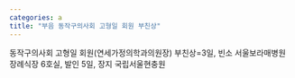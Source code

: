 ```yaml
---
categories: a
title: "부음 동작구의사회 고형일 회원 부친상"
---
```

동작구의사회 고형일 회원(연세가정의학과의원장) 부친상=3일, 빈소 서울보라매병원 장례식장 6호실, 발인 5일, 장지 국립서울현충원